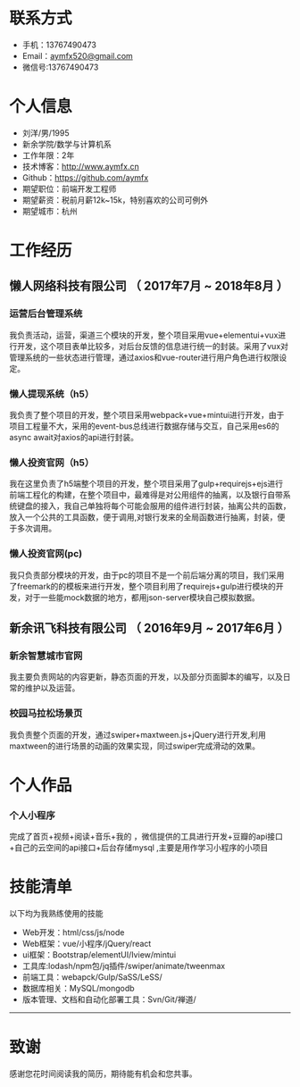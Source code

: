 
# 联系方式

- 手机：13767490473
- Email：aymfx520@gmail.com
- 微信号:13767490473



# 个人信息

 - 刘洋/男/1995
 - 新余学院/数学与计算机系
 - 工作年限：2年
 - 技术博客：http://www.aymfx.cn
 - Github：https://github.com/aymfx
 - 期望职位：前端开发工程师
 - 期望薪资：税前月薪12k~15k，特别喜欢的公司可例外
 - 期望城市：杭州

# 工作经历
## 懒人网络科技有限公司 （ 2017年7月 ~ 2018年8月 ）
### 运营后台管理系统
我负责活动，运营，渠道三个模块的开发，整个项目采用vue+elementui+vux进行开发，这个项目表单比较多，对后台反馈的信息进行统一的封装。采用了vux对管理系统的一些状态进行管理，通过axios和vue-router进行用户角色进行权限设定。
### 懒人提现系统（h5）
我负责了整个项目的开发，整个项目采用webpack+vue+mintui进行开发，由于项目工程量不大，采用的event-bus总线进行数据存储与交互，自己采用es6的async await对axios的api进行封装。
### 懒人投资官网（h5）
我在这里负责了h5端整个项目的开发，整个项目采用了gulp+requirejs+ejs进行前端工程化的构建，在整个项目中，最难得是对公用组件的抽离，以及银行自带系统键盘的接入，我自己单独将每个可能会服用的组件进行封装，抽离公共的函数，放入一个公共的工具函数，便于调用,对银行发来的全局函数进行抽离，封装，便于多次调用。
### 懒人投资官网(pc)
我只负责部分模块的开发，由于pc的项目不是一个前后端分离的项目，我们采用了freemark的的模板来进行开发，整个项目利用了requirejs+gulp进行模块的开发，对于一些能mock数据的地方，都用json-server模块自己模拟数据。

## 新余讯飞科技有限公司 （ 2016年9月 ~ 2017年6月 ）
### 新余智慧城市官网
我主要负责网站的内容更新，静态页面的开发，以及部分页面脚本的编写，以及日常的维护以及运营。

### 校园马拉松场景页
我负责整个页面的开发，通过swiper+maxtween.js+jQuery进行开发,利用maxtween的进行场景的动画的效果实现，同过swiper完成滑动的效果。
# 个人作品

### 个人小程序
完成了首页+视频+阅读+音乐+我的 ，微信提供的工具进行开发+豆瓣的api接口+自己的云空间的api接口+后台存储mysql ,主要是用作学习小程序的小项目

# 技能清单
以下均为我熟练使用的技能
- Web开发：html/css/js/node
- Web框架：vue/小程序/jQuery/react
- ui框架：Bootstrap/elementUI/Iview/mintui
- 工具库:lodash/npm包/jq插件/swiper/animate/tweenmax
- 前端工具：webapck/Gulp/SaSS/LeSS/
- 数据库相关：MySQL/mongodb
- 版本管理、文档和自动化部署工具：Svn/Git/禅道/

---      
# 致谢
感谢您花时间阅读我的简历，期待能有机会和您共事。






    
    